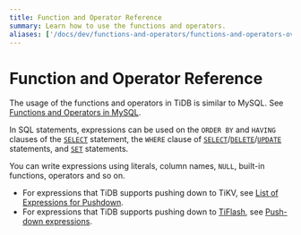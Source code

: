 ```yaml
---
title: Function and Operator Reference
summary: Learn how to use the functions and operators.
aliases: ['/docs/dev/functions-and-operators/functions-and-operators-overview/','/docs/dev/reference/sql/functions-and-operators/reference/']
---
```


# Function and Operator Reference

The usage of the functions and operators in TiDB is similar to MySQL. See [Functions and Operators in MySQL](https://dev.mysql.com/doc/refman/8.0/en/functions.html).

In SQL statements, expressions can be used on the `ORDER BY` and `HAVING` clauses of the [`SELECT`](/sql-statements/sql-statement-select.md) statement, the `WHERE` clause of [`SELECT`](/sql-statements/sql-statement-select.md)/[`DELETE`](/sql-statements/sql-statement-delete.md)/[`UPDATE`](/sql-statements/sql-statement-update.md) statements, and [`SET`](/sql-statements/sql-statement-set-variable.md) statements.

You can write expressions using literals, column names, `NULL`, built-in functions, operators and so on. 

- For expressions that TiDB supports pushing down to TiKV, see [List of Expressions for Pushdown](/functions-and-operators/expressions-pushed-down.md). 
- For expressions that TiDB supports pushing down to [TiFlash](/tiflash/tiflash-overview.md), see [Push-down expressions](/tiflash/tiflash-supported-pushdown-calculations.md#push-down-expressions).
